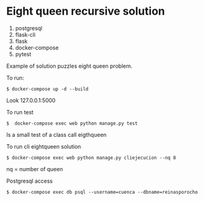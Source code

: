 # Eight queen recursive solution

1. postgresql
2. flask-cli
3. flask
4. docker-compose
5. pytest

Example of solution puzzles eight queen problem. 



To run:

```
$ docker-compose up -d --build
```

Look 127.0.0.1:5000

To run test

```
$  docker-compose exec web python manage.py test
```

Is a small test of a class call eigthqueen

To run cli eightqueen solution 

```
$ docker-compose exec web python manage.py cliejecucion --nq 8
```

nq = number of queen 

Postgresql access

```
$ docker-compose exec db psql --username=cuenca --dbname=reinasporocho
```


